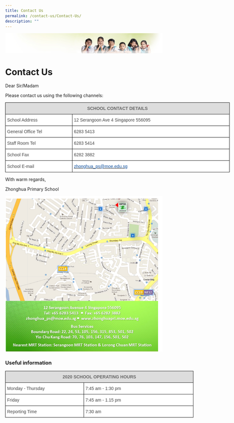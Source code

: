 ```yaml
---
title: Contact Us
permalink: /contact-us/Contact-Us/
description: ""
---
```

![](/images/Banner.jpg)

Contact Us
==========

Dear Sir/Madam

  

Please contact us using the following channels:

<style type="text/css">
.tg  {border-collapse:collapse;border-spacing:0;}
.tg td{border-color:black;border-style:solid;border-width:1px;font-family:Arial, sans-serif;font-size:14px;
  overflow:hidden;padding:10px 5px;word-break:normal;}
.tg th{border-color:black;border-style:solid;border-width:1px;font-family:Arial, sans-serif;font-size:14px;
  font-weight:normal;overflow:hidden;padding:10px 5px;word-break:normal;}
.tg .tg-a4yv{background-color:#DDD;color:#666;font-weight:bold;text-align:center;vertical-align:top}
.tg .tg-sdzj{background-color:#FFF;color:#454545;text-align:left;vertical-align:middle}
.tg .tg-d8aa{background-color:#FFF;color:#10509C;text-align:left;vertical-align:top}
</style>
<table class="tg" style="undefined;table-layout: fixed; width: 718px">
<colgroup>
<col style="width: 214px">
<col style="width: 504px">
</colgroup>
<thead>
  <tr>
    <th class="tg-a4yv" colspan="2">SCHOOL CONTACT DETAILS</th>
  </tr>
</thead>
<tbody>
  <tr>
    <td class="tg-sdzj">School Address</td>
    <td class="tg-sdzj">12 Serangoon Ave 4 Singapore 556095</td>
  </tr>
  <tr>
    <td class="tg-sdzj">General Office Tel</td>
    <td class="tg-sdzj">6283 5413</td>
  </tr>
  <tr>
    <td class="tg-sdzj">Staff Room Tel</td>
    <td class="tg-sdzj">6283 5414</td>
  </tr>
  <tr>
    <td class="tg-sdzj">School Fax</td>
    <td class="tg-sdzj">6282 3882</td>
  </tr>
  <tr>
    <td class="tg-sdzj">School E-mail</td>
    <td class="tg-d8aa"><a href="mailto:zhonghua_ps@moe.edu.sg"><span style="text-decoration:none;color:#10509C">zhonghua_ps@moe.edu.sg</span></a></td>
  </tr>
</tbody>
</table>

With warm regards,

Zhonghua Primary School


![](/images/Contact%20Us.png)

### Useful information

<style type="text/css">
.tg  {border-collapse:collapse;border-spacing:0;}
.tg td{border-color:black;border-style:solid;border-width:1px;font-family:Arial, sans-serif;font-size:14px;
  overflow:hidden;padding:10px 5px;word-break:normal;}
.tg th{border-color:black;border-style:solid;border-width:1px;font-family:Arial, sans-serif;font-size:14px;
  font-weight:normal;overflow:hidden;padding:10px 5px;word-break:normal;}
.tg .tg-feqv{background-color:#DDD;color:#666;font-weight:bold;text-align:center;vertical-align:middle}
.tg .tg-sdzj{background-color:#FFF;color:#454545;text-align:left;vertical-align:middle}
</style>
<table class="tg" style="undefined;table-layout: fixed; width: 602px">
<colgroup>
<col style="width: 251px">
<col style="width: 351px">
</colgroup>
<thead>
  <tr>
    <th class="tg-feqv" colspan="2"><span style="color:#666;background-color:#DDD">2020 SCHOOL OPERATING HOURS</span><br></th>
  </tr>
</thead>
<tbody>
  <tr>
    <td class="tg-sdzj">Monday - Thursday</td>
    <td class="tg-sdzj">7:45 am - 1:30 pm</td>
  </tr>
  <tr>
    <td class="tg-sdzj">Friday</td>
    <td class="tg-sdzj">7:45 am - 1.15 pm</td>
  </tr>
  <tr>
    <td class="tg-sdzj">Reporting Time</td>
    <td class="tg-sdzj">7:30 am</td>
  </tr>
</tbody>
</table>
